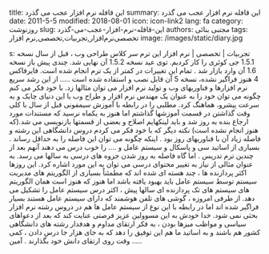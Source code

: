 title: این قافله نرم افزار عجب می گذرد 
summary: این قافله نرم افزار عجب می گذرد 
date: 2011-5-5
modified: 2018-08-01
icon:  icon-link2
lang: fa
category: روزنوشت
slug: این-قافله-نرم-افزار-عجب-می-گذرد
authors: مجتبی بنائی
tags: تخصصی‌نرم‌افزار,تجربیات,تخصصی,نرم افزار
image: /images/static/diary.jpg

s: تجربیات | تخصصی | نرم افزار این ترم سر کلاس طراحی وب ، قبل از سال نسخه 1.5.1 جی کوئری را کار کردیم. توی عید نسخه 1.5.2 آن نهایی شد. چندی پیش باز نسخه 1.6 آن وارد بازار شد . تمام این تغییرات در کمتر از یک ترم انجام شده است.  فایرفاکس 4 هنوز فراگیر نشده، نسخه 5 آن قابل نصب و استفاده شده است .....  از این  رشد سریع نرم افزارها و فناوریهای وب و تولید نرم افزار می توان مثالها زد. با خود فکر می کنم چگونه می توان خود را به عنوان یک مهندس نرم افزار و طراح وب با این دنیای چابک و به سرعت پیشرو، هماهنگ کرد.  مطلبی را در رابطه با آموزش سیمفونی قبل از سال با کلی وقت گذاشتن در قسمت آموزشها گذاشتم اما هنوز به یکماه نرسید که مستندات مورد ارجاع بنده به روز شد و باید لینکهایم اصلاح و بعضی از قسمتها بازنویسی می شد.(که هنوز انجام نشده است)  نکته دیگر که با خود فکر می کردم دروس دانشگاهی این رشته و فاصله زیاد آن با فناوریهای روز بود . اینکه چگونه می توان این فاصله را به حداقل رساند .  بسیاری از اساتید سی و پاسکال و سیستم عامل و .... را خوب درس می دهند آنهم بعد از چندین ترم تدریس . اما گاه فاصله به روز شدن جزوه های درسی به سالها می رسد. به عنوان مثالی از نیاز به تغییر محتوای درسی می توان به این مورد اشاره کرد. این روزها اکثر پردازنده ها ، چند هسته ای شده اند که مطمئناً بسیاری از الگوریتم های مدیریت سیستم توسط سیستم عامل باید بهبود یافته باشد اما هنوز که هنوز است همان الگوریتم های سیستم های تک پردازنده ای سالها پیش ، اکثر درس سیستم عامل را تشکیل می دهد. از طرفی امروزه ، گوشی های تلفن هوشمند که دارای سیستم عامل هستند بسیار فراگیر شده اند اما در رابطه با این نوع از سیستم عامل ها هم در دروس رشته نرم افزار بحثی نمی شود.  خدا خودش به این مسوولین عزیز فرصتی عنایت کند که بعد از دعواهای سیاسی  و مواظب میزها بودن ، به فکر ارتقای مداوم و هدفدار رشته های دانشگاهی کشور هم باشند و به اساتید ما هم  این توفیق را دهد که به جای هزار جا درس دادن ، کمی وقت روی ارتقای  دانش خود بگذارند . آمین .....